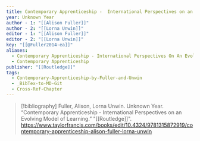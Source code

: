 ```yaml
---
title: Contemporary Apprenticeship -  International Perspectives on an Evolving Model of Learning
year: Unknown Year
author - 1: "[[Alison Fuller]]"
author - 2: "[[Lorna Unwin]]"
editor - 1: "[[Alison Fuller]]"
editor - 2: "[[Lorna Unwin]]"
key: "[[@Fuller2014-ea]]"
aliases:
  - Contemporary Apprenticeship - International Perspectives On An Evolving Model Of Learning
  - Contemporary Apprenticeship
publisher: "[[Routledge]]"
tags:
  - Contemporary-Apprenticeship-by-Fuller-and-Unwin
  - _BibTex-to-MD-Git
  - Cross-Ref-Chapter
---
```


> [!bibliography]
> Fuller, Alison, Lorna Unwin. Unknown Year. “Contemporary Apprenticeship -  International Perspectives on an Evolving Model of Learning.” "[[Routledge]]". https://www.taylorfrancis.com/books/edit/10.4324/9781315872919/contemporary-apprenticeship-alison-fuller-lorna-unwin